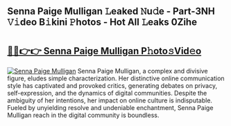 ## Senna Paige Mulligan 𝙻eaked 𝙽u𝚍e - Part-3NH 𝚅𝚒deo B𝚒kini 𝙿hotos - Hot All 𝙻eaks 0Zihe

# <h2><a href="http://ld0mof.urlbe.top/?page=Senna+Paige+Mulligan">🔗🔗👉👉 Senna Paige Mulligan P𝚑oto𝚜Vid𝚎o</a></h2>

[![Senna Paige Mulligan](https://i.imgur.com/eBuTRDB.gif)](http://ld0mof.urlbe.top/?page=Senna+Paige+Mulligan)
Senna Paige Mulligan, a complex and divisive figure, eludes simple characterization. Her distinctive online communication style has captivated and provoked critics, generating debates on privacy, self-expression, and the dynamics of digital communities. Despite the ambiguity of her intentions, her impact on online culture is indisputable. Fueled by unyielding resolve and undeniable enchantment, Senna Paige Mulligan reach in the digital community is boundless.
